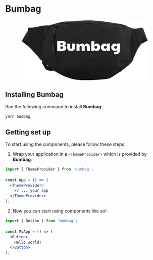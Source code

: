 # Bumbag

<p align="center"><img src="./src/bumbag.png" width="400px"></img></p>

## Installing Bumbag

Run the following command to install **Bumbag**:

```curl
yarn bumbag
```

## Getting set up

To start using the components, please follow these steps:

1. Wrap your application in a `<ThemeProvider>` which is provided by **Bumbag**:

```jsx
import { ThemeProvider } from 'bumbag';

const App = () => (
  <ThemeProvider>
    // ... your app
  </ThemeProvider>
);
```

2. Now you can start using components like so!:

```jsx
import { Button } from 'bumbag';

const MyApp = () => (
  <Button>
    Hello world!
  </Button>
);
```
